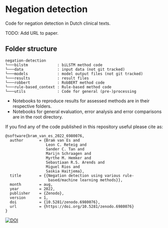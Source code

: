 # Negation detection
Code for negation detection in Dutch clinical texts. 

TODO: Add URL to paper.

## Folder structure
```
negation-detection
└───bilstm             : biLSTM method code 
└───data               : input data (not git tracked)
└───models             : model output files (not git tracked)
└───results            : result files
└───robbert            : RobBERT method code
└───rule-based_context : Rule-based method code
└───utils              : Code for general (pre-)processing
```

- Notebooks to reproduce results for assessed methods are in their respective folders.
- Notebooks for general evaluation, error analysis and error comparisons are in the root directory.

If you find any of the code published in this repository useful please cite as:

```
@software{bram_van_es_2022_6980076,
  author       = {Bram van Es and
                  Leon C. Reteig and
                  Sander C. Tan and
                  Marijn Schraagen and
                  Myrthe M. Hemker and
                  Sebastiaan R.S. Arends and
                  Miguel Rios and
                  Saskia Haitjema},
  title        = {{Negation detection using various rule- 
                   based/machine learning methods}},
  month        = aug,
  year         = 2022,
  publisher    = {Zenodo},
  version      = 1,
  doi          = {10.5281/zenodo.6980076},
  url          = {https://doi.org/10.5281/zenodo.6980076}
}
```


[![DOI](https://zenodo.org/badge/DOI/10.5281/zenodo.6980076.svg)](https://doi.org/10.5281/zenodo.6980076)
